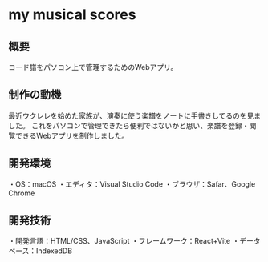 # my musical scores

## 概要
コード譜をパソコン上で管理するためのWebアプリ。

## 制作の動機
最近ウクレレを始めた家族が、演奏に使う楽譜をノートに手書きしてるのを見ました。
これをパソコンで管理できたら便利ではないかと思い、楽譜を登録・閲覧できるWebアプリを制作しました。

## 開発環境
・OS：macOS
・エディタ：Visual Studio Code
・ブラウザ：Safar、Google Chrome

## 開発技術
・開発言語：HTML/CSS、JavaScript
・フレームワーク：React+Vite
・データベース：IndexedDB
